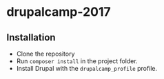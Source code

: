 # drupalcamp-2017

## Installation

- Clone the repository
- Run `composer install` in the project folder.
- Install Drupal with the `drupalcamp_profile` profile.
